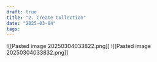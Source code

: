 ```yaml
---
draft: true
title: "2. Create Collection"
date: "2025-03-04"
tags: 
---
```

![[Pasted image 20250304033822.png]]
![[Pasted image 20250304033832.png]]
